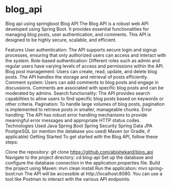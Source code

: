 # blog_api
Blog api using springboot
Blog API
The Blog API is a robust web API developed using Spring Boot. It provides essential functionalities for managing blog posts, user authentication, and comments. This API is designed to be highly secure, scalable, and efficient.

Features
User authentication: The API supports secure login and signup processes, ensuring that only authorized users can access and interact with the system.
Role-based authentication: Different roles such as admin and regular users have varying levels of access and permissions within the API.
Blog post management: Users can create, read, update, and delete blog posts. The API handles the storage and retrieval of posts efficiently.
Comment system: Users can add comments to blog posts and engage in discussions. Comments are associated with specific blog posts and can be moderated by admins.
Search functionality: The API provides search capabilities to allow users to find specific blog posts based on keywords or other criteria.
Pagination: To handle large volumes of blog posts, pagination is implemented to retrieve posts in smaller, manageable chunks.
Error handling: The API has robust error handling mechanisms to provide meaningful error messages and appropriate HTTP status codes.
Technologies Used
Java
Spring Boot
Spring Security
Spring Data JPA
PostgreSQL (or mention the database you used)
Maven (or Gradle, if applicable)
Getting Started
To get started with the Blog API, follow these steps:

Clone the repository: git clone https://github.com/abishekard/blog_api
Navigate to the project directory: cd blog-api
Set up the database and configure the database connection in the application.properties file.
Build the project using Maven: mvn clean install
Run the application: mvn spring-boot:run
The API will be accessible at http://localhost:8080. You can use a tool like Postman to interact with the various API endpoints.



